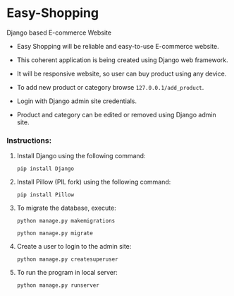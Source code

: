 # Easy-Shopping
Django based E-commerce Website

* Easy Shopping will be reliable and easy-to-use E-commerce website.
* This coherent application is being created using Django web framework.
* It will be responsive website, so user can buy product using any device.

* To add new product or category browse `127.0.0.1/add_product`.
* Login with Django admin site credentials.
* Product and category can be edited or removed using Django admin site.

### Instructions:
1. Install Django using the following command:
	```
	pip install Django
	```

2. Install Pillow (PIL fork) using the following command:
	```
	pip install Pillow
	```

3. To migrate the database, execute:
	```
	python manage.py makemigrations
	```
	```
	python manage.py migrate
	```

4. Create a user to login to the admin site:
	```
	python manage.py createsuperuser
	```

5. To run the program in local server:
	```
	python manage.py runserver
	```
